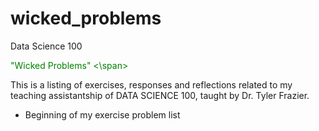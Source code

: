 # wicked_problems
Data Science 100

<span style="color: green">"Wicked Problems" <\span>

This is a listing of exercises, responses and reflections related to my teaching assistantship of DATA SCIENCE 100, taught by Dr. Tyler Frazier.

* Beginning of my exercise problem list
